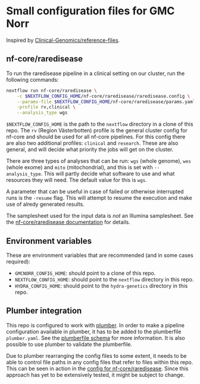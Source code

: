 # Small configuration files for GMC Norr

Inspired by [Clinical-Genomics/reference-files](https://github.com/Clinical-Genomics/reference-files).

## nf-core/raredisease

To run the raredisease pipeline in a clinical setting on our cluster, run the following commands:

```bash
nextflow run nf-core/raredisease \
    -c $NEXTFLOW_CONFIG_HOME/nf-core/raredisease/raredisease.config \
    --params-file $NEXTFLOW_CONFIG_HOME/nf-core/raredisease/params.yaml \
    -profile rv,clinical \
    --analysis_type wgs
```

`$NEXTFLOW_CONFIG_HOME` is the path to the `nextflow` directory in a clone of this repo. The `rv` (Region Västerbotten) profile is the general cluster config for nf-core and should be used for all nf-core pipelines. For this config there are also two additional profiles: `clinical` and `research`. These are also general, and will decide what priority the jobs will get on the cluster.

There are three types of analyses that can be run: `wgs` (whole genome), `wes` (whole exome) and `mito` (mitochondrial), and this is set with `--analysis_type`. This will partly decide what software to use and what resources they will need. The default value for this is `wgs`.

A parameter that can be useful in case of failed or otherwise interrupted runs is the `-resume` flag. This will attempt to resume the execution and make use of alredy generated results.

The samplesheet used for the input data is *not* an Illumina samplesheet. See the [nf-core/raredisease documentation](https://nf-co.re/raredisease/2.2.0/docs/usage#samplesheet) for details.

## Environment variables

These are environment variables that are recommended (and in some cases required):

- `GMCNORR_CONFIG_HOME`: should point to a clone of this repo.
- `NEXTFLOW_CONFIG_HOME`: should point to the `nextflow` directory in this repo.
- `HYDRA_CONFIG_HOME`: should point to the `hydra-genetics` directory in this repo.

## Plumber integration

This repo is configured to work with [plumber](https://github.com/gmc-norr/plumber).
In order to make a pipeline configuration available in plumber, it has to be added to the plumberfile `plumber.yaml`.
See the [plumberfile schema](https://github.com/gmc-norr/plumber/blob/main/schema/plumberfile-v1.schema.json) for more information.
It is also possible to use plumber to validate the plumberfile.

Due to plumber rearranging the config files to some extent, it needs to be able to control file paths in any config files that refer to files within this repo.
This can be seen in action in the [config for nf-core/raredisease](./nextflow/nf-core/raredisease/raredisease.config).
Since this approach has yet to be extensively tested, it might be subject to change.
